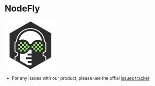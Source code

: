 # NodeFly

![NodeFly Guy](./NodeFlyGuy.png)

- For any issues with our product, please use the offial [issues tracker](https://github.com/NodeFly/NodeFly/issues)
